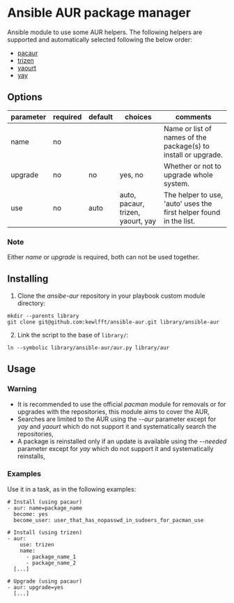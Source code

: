 # Ansible AUR package manager
Ansible module to use some AUR helpers. The following helpers are supported and automatically selected following the below order:
- [pacaur](https://github.com/rmarquis/pacaur)
- [trizen](https://github.com/trizen/trizen)
- [yaourt](https://github.com/archlinuxfr/yaourt)
- [yay](https://github.com/Jguer/yay)

## Options
|parameter|required |default |choices                           |comments|
|---      |---      |---     |---                               |---|
|name     |no       |        |                                  |Name or list of names of the package(s) to install or upgrade.|
|upgrade  |no       |no      |yes, no                           |Whether or not to upgrade whole system.|
|use      |no       |auto    |auto, pacaur, trizen, yaourt, yay |The helper to use, 'auto' uses the first helper found in the list.|

### Note
Either *name* or *upgrade* is required, both can not be used together.

## Installing
1. Clone the *ansibe-aur* repository in your playbook custom module directory:
  ```
  mkdir --parents library
  git clone git@github.com:kewlfft/ansible-aur.git library/ansible-aur
  ```

2. Link the script to the base of `library/`:
  ```
  ln --symbolic library/ansible-aur/aur.py library/aur
  ```

## Usage
### Warning
* It is recommended to use the official *pacman* module for removals or for upgrades with the repositories, this module aims to cover the AUR,
* Searches are limited to the AUR using the *--aur* parameter except for *yay* and *yaourt* which do not support it and systematically search the repositories,
* A package is reinstalled only if an update is available using the *--needed* parameter except for *yay* which do not support it and systematically reinstalls,

### Examples
Use it in a task, as in the following examples:
  ```
  # Install (using pacaur)
  - aur: name=package_name
    become: yes
    become_user: user_that_has_nopasswd_in_sudoers_for_pacman_use

  # Install (using trizen)
  - aur:
      use: trizen
      name:
        - package_name_1
        - package_name_2 
    [...]

  # Upgrade (using pacaur)
  - aur: upgrade=yes
    [...]
  ```
